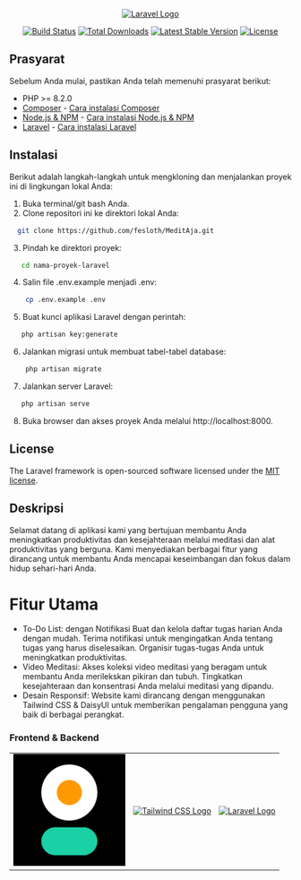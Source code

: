 <p align="center"><a href="https://laravel.com" target="_blank"><img src="https://raw.githubusercontent.com/laravel/art/master/logo-lockup/5%20SVG/2%20CMYK/1%20Full%20Color/laravel-logolockup-cmyk-red.svg" width="400" alt="Laravel Logo"></a></p>

<p align="center">
<a href="https://github.com/laravel/framework/actions"><img src="https://github.com/laravel/framework/workflows/tests/badge.svg" alt="Build Status"></a>
<a href="https://packagist.org/packages/laravel/framework"><img src="https://img.shields.io/packagist/dt/laravel/framework" alt="Total Downloads"></a>
<a href="https://packagist.org/packages/laravel/framework"><img src="https://img.shields.io/packagist/v/laravel/framework" alt="Latest Stable Version"></a>
<a href="https://packagist.org/packages/laravel/framework"><img src="https://img.shields.io/packagist/l/laravel/framework" alt="License"></a>
</p>

## Prasyarat

Sebelum Anda mulai, pastikan Anda telah memenuhi prasyarat berikut:

- PHP >= 8.2.0
- [Composer](https://getcomposer.org) - [Cara instalasi Composer](https://getcomposer.org/doc/00-intro.md#installation-linux-unix-macos)
- [Node.js & NPM](https://nodejs.org) - [Cara instalasi Node.js & NPM](https://nodejs.org/en/download/)
- [Laravel](https://laravel.com) - [Cara instalasi Laravel](https://laravel.com/docs/8.x/installation)

## Instalasi

Berikut adalah langkah-langkah untuk mengkloning dan menjalankan proyek ini di lingkungan lokal Anda:

1. Buka terminal/git bash Anda.
2. Clone repositori ini ke direktori lokal Anda:
 ```bash
   git clone https://github.com/fesloth/MeditAja.git
```
3. Pindah ke direktori proyek:
```bash
   cd nama-proyek-laravel
```
4. Salin file .env.example menjadi .env:
```bash
    cp .env.example .env
```
5. Buat kunci aplikasi Laravel dengan perintah:
```bash
   php artisan key:generate
```
6. Jalankan migrasi untuk membuat tabel-tabel database:
```bash
    php artisan migrate
```
7. Jalankan server Laravel:
```bash
   php artisan serve
```
8. Buka browser dan akses proyek Anda melalui http://localhost:8000.
## License

The Laravel framework is open-sourced software licensed under the [MIT license](https://opensource.org/licenses/MIT).

## Deskripsi

Selamat datang di aplikasi kami yang bertujuan membantu Anda meningkatkan produktivitas dan kesejahteraan melalui meditasi dan alat produktivitas yang berguna. Kami menyediakan berbagai fitur yang dirancang untuk membantu Anda mencapai keseimbangan dan fokus dalam hidup sehari-hari Anda.

# Fitur Utama
- To-Do List:
dengan Notifikasi
Buat dan kelola daftar tugas harian Anda dengan mudah.
Terima notifikasi untuk mengingatkan Anda tentang tugas yang harus diselesaikan.
Organisir tugas-tugas Anda untuk meningkatkan produktivitas.
- Video Meditasi:
Akses koleksi video meditasi yang beragam untuk membantu Anda merilekskan pikiran dan tubuh.
Tingkatkan kesejahteraan dan konsentrasi Anda melalui meditasi yang dipandu.
- Desain Responsif:
Website kami dirancang dengan menggunakan Tailwind CSS & DaisyUI untuk memberikan pengalaman pengguna yang baik di berbagai perangkat.

### Frontend & Backend
<table>
  <tr>
    <td align="center">
      <a href="https://daisyui.com/">
        <img src="daisyUI-logo.png" alt="DaisyUI Logo" width="200">
      </a>
    </td>
    <td align="center">
      <a href="https://tailwindcss.com/docs">
        <img src="https://avatars.githubusercontent.com/u/30317862?s=200&v=4" alt="Tailwind CSS Logo" width="200">
      </a>
    </td>
    <td align="center">
      <a href="https://laravel.com/docs">
        <img src="https://raw.githubusercontent.com/laravel/art/master/logo-lockup/5%20SVG/2%20CMYK/1%20Full%20Color/laravel-logolockup-cmyk-red.svg" alt="Laravel Logo" width="200">
      </a>
    </td>
  </tr>
</table>

